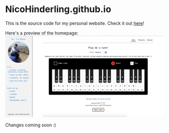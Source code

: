 NicoHinderling.github.io
========================

This is the source code for my personal website. Check it out [here](http://nicohinderling.com)!

Here's a preview of the homepage:
[![ScreenShot](https://github.com/NicoHinderling/NicoHinderling.github.io/blob/master/img/preview.png)](http://nicohinderling.com)

Changes coming soon :)

